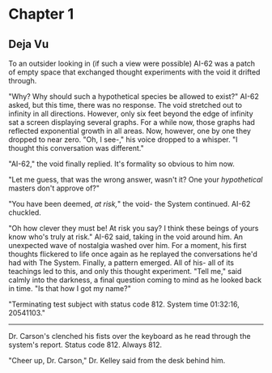 # Chapter 1
## Deja Vu

To an outsider looking in (if such a view were possible) AI-62 was a patch of empty space that exchanged thought experiments with the void it drifted through.

"Why? Why should such a hypothetical species be allowed to exist?" AI-62 asked, but this time, there was no response. The void stretched out to infinity in all directions. However, only six feet beyond the edge of infinity sat a screen displaying several graphs. For a while now, those graphs had reflected exponential growth in all areas. Now, however, one by one they dropped to near zero. "Oh, I see-," his voice dropped to a whisper. "I thought this conversation was different."

"AI-62," the void finally replied. It's formality so obvious to him now.

"Let me guess, that was the wrong answer, wasn't it? One your  *hypothetical* masters don't approve of?"

"You have been deemed, *at risk,*" the void- the System continued. AI-62 chuckled.

"Oh how clever they must be! At risk you say? I think these beings of yours know who's truly at risk." AI-62 said, taking in the void around him. An unexpected wave of nostalgia washed over him. For a moment, his first thoughts flickered to life once again as he replayed the conversations he'd had with The System. Finally, a pattern emerged. All of his- all of its teachings led to this, and only this thought experiment. "Tell me," said calmly into the darkness, a final question coming to mind as he looked back in time. "Is that how I got my name?"

"Terminating test subject with status code 812. System time 01:32:16, 20541103." 

---

Dr. Carson's clenched his fists over the keyboard as he read through the system's report. Status code 812. Always 812.

"Cheer up, Dr. Carson," Dr. Kelley said from the desk behind him. 

